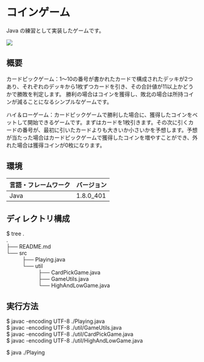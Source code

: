 # コインゲーム

Java の練習として実装したゲームです。

<p style="display: inline">
  <img src="https://img.shields.io/badge/-Java-4479A1.svg?logo=java&style=for-the-badge">
</p>

## 概要

カードピックゲーム：1〜10の番号が書かれたカードで構成されたデッキが2つあり、それぞれのデッキから1枚ずつカードを引き、その合計値が11以上かどうかで勝敗を判定します。 勝利の場合はコインを獲得し、敗北の場合は所持コインが減ることになるシンプルなゲームです。

ハイ＆ローゲーム：カードピックゲームで勝利した場合に、獲得したコインをベットして開始できるゲームです。まずはカードを1枚引きます。その次に引くカードの番号が、最初に引いたカードよりも大きいか小さいかを予想します。予想が当たった場合はカードピックゲームで獲得したコインを増やすことができ、外れた場合は獲得コインが0枚になります。

## 環境

<!-- 言語、フレームワーク、ミドルウェア、インフラの一覧とバージョンを記載 -->

| 言語・フレームワーク  | バージョン |
| ------------------ | ---------- |
| Java               | 1.8.0_401  |

## ディレクトリ構成

<!-- Treeコマンドを使ってディレクトリ構成を記載 -->

$ tree .  
.  
├── README.md  
└── src  
&emsp;&emsp;&emsp;├── Playing.java  
&emsp;&emsp;&emsp;└── util  
&emsp;&emsp;&emsp;&emsp;&emsp;&emsp;├── CardPickGame.java  
&emsp;&emsp;&emsp;&emsp;&emsp;&emsp;├── GameUtils.java  
&emsp;&emsp;&emsp;&emsp;&emsp;&emsp;└── HighAndLowGame.java  


## 実行方法

$ javac -encoding UTF-8 ./Playing.java  
$ javac -encoding UTF-8 ./util/GameUtils.java  
$ javac -encoding UTF-8 ./util/CardPickGame.java  
$ javac -encoding UTF-8 ./util/HighAndLowGame.java  

$ java ./Playing
